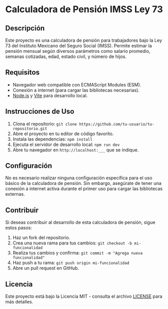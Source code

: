 # Calculadora de Pensión IMSS Ley 73

## Descripción

Este proyecto es una calculadora de pensión para trabajadores bajo la Ley 73 del Instituto Mexicano del Seguro Social (IMSS). Permite estimar la pensión mensual según diversos parámetros como salario promedio, semanas cotizadas, edad, estado civil, y número de hijos.

## Requisitos

- Navegador web compatible con ECMAScript Modules (ESM).
- Conexión a internet (para cargar las bibliotecas necesarias).
- [Node.js](https://nodejs.org/) y [Vite](https://vitejs.dev/) para desarrollo local.

## Instrucciones de Uso

1. Clona el repositorio: `git clone https://github.com/tu-usuario/tu-repositorio.git`
2. Abre el proyecto en tu editor de código favorito.
3. Instala las dependencias: `npm install`
4. Ejecuta el servidor de desarrollo local: `npm run dev`
5. Abre tu navegador en `http://localhost:___` que se indique. 

## Configuración

No es necesario realizar ninguna configuración específica para el uso básico de la calculadora de pensión. Sin embargo, asegúrate de tener una conexión a internet activa durante el primer uso para cargar las bibliotecas externas.

## Contribuir

Si deseas contribuir al desarrollo de esta calculadora de pensión, sigue estos pasos:

1. Haz un fork del repositorio.
2. Crea una nueva rama para tus cambios: `git checkout -b mi-funcionalidad`
3. Realiza tus cambios y confirma: `git commit -m "Agrega nueva funcionalidad"`
4. Haz push a tu rama: `git push origin mi-funcionalidad`
5. Abre un pull request en GitHub.

## Licencia

Este proyecto está bajo la Licencia MIT - consulta el archivo [LICENSE](LICENSE) para más detalles.
